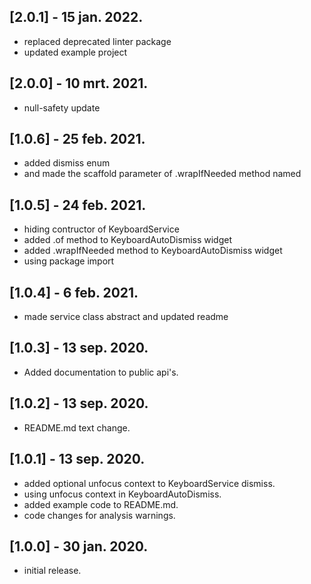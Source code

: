 ## [2.0.1] - 15 jan. 2022.
* replaced deprecated linter package
* updated example project

## [2.0.0] - 10 mrt. 2021.
* null-safety update

## [1.0.6] - 25 feb. 2021.
* added dismiss enum
* and made the scaffold parameter of .wrapIfNeeded method named

## [1.0.5] - 24 feb. 2021.
* hiding contructor of KeyboardService
* added .of method to KeyboardAutoDismiss widget
* added .wrapIfNeeded method to KeyboardAutoDismiss widget
* using package import

## [1.0.4] - 6 feb. 2021.
* made service class abstract and updated readme

## [1.0.3] - 13 sep. 2020.
* Added documentation to public api's.

## [1.0.2] - 13 sep. 2020.
* README.md text change.

## [1.0.1] - 13 sep. 2020.
* added optional unfocus context to KeyboardService dismiss.
* using unfocus context in KeyboardAutoDismiss.
* added example code to README.md.
* code changes for analysis warnings.

## [1.0.0] - 30 jan. 2020.
* initial release.

